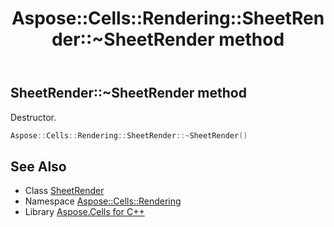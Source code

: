 ﻿---
title: Aspose::Cells::Rendering::SheetRender::~SheetRender method
linktitle: ~SheetRender
second_title: Aspose.Cells for C++ API Reference
description: 'Aspose::Cells::Rendering::SheetRender::~SheetRender method. Destructor in C++.'
type: docs
weight: 200
url: /cpp/aspose.cells.rendering/sheetrender/~sheetrender/
---
## SheetRender::~SheetRender method


Destructor.

```cpp
Aspose::Cells::Rendering::SheetRender::~SheetRender()
```

## See Also

* Class [SheetRender](../)
* Namespace [Aspose::Cells::Rendering](../../)
* Library [Aspose.Cells for C++](../../../)
